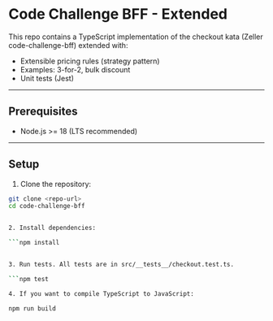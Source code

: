 # Code Challenge BFF - Extended

This repo contains a TypeScript implementation of the checkout kata (Zeller code-challenge-bff) extended with:
- Extensible pricing rules (strategy pattern)
- Examples: 3-for-2, bulk discount
- Unit tests (Jest)

---

## Prerequisites

- Node.js >= 18 (LTS recommended)

---

## Setup

1. Clone the repository:

```bash
git clone <repo-url>
cd code-challenge-bff


2. Install dependencies:

```npm install


3. Run tests. All tests are in src/__tests__/checkout.test.ts.

```npm test

4. If you want to compile TypeScript to JavaScript:

npm run build